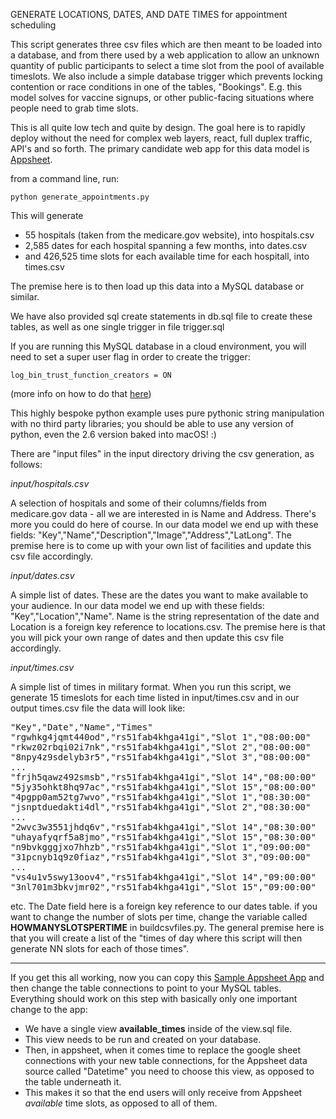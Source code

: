 
GENERATE LOCATIONS, DATES, AND DATE TIMES for appointment scheduling


This script generates three csv files which are then meant to be loaded into a database, and from there used by a web application to allow an unknown quantity of public participants to select a time slot from the pool of available timeslots. We also include a simple database trigger which prevents locking contention or race conditions in one of the tables, "Bookings". E.g. this model solves for vaccine signups, or other public-facing situations where people need to grab time slots.

This is all quite low tech and quite by design. The goal here is to rapidly deploy without the need for complex web layers, react, full duplex traffic, API's and so forth. The primary candidate web app for this data model is [Appsheet](https://www.appsheet.com).

from a command line, run:

`python generate_appointments.py` 

This will generate 

- 55 hospitals (taken from the medicare.gov website), into hospitals.csv
- 2,585 dates for each hospital spanning a few months, into dates.csv
- and 426,525 time slots for each available time for each hospitall, into times.csv

The premise here is to then load up this data into a MySQL database or similar.

We have also provided sql create statements in db.sql file to create these tables, as well as one single trigger in file trigger.sql

If you are running this MySQL database in a cloud environment, you will need to set a super user flag in order to create the trigger:

`log_bin_trust_function_creators = ON`

(more info on how to do that [here](https://cloud.google.com/sql/docs/mysql/flags))

This highly bespoke python example uses pure pythonic string manipulation with no third party libraries; you should be able to use any version of python, even the 2.6 version baked into macOS! :)

There are "input files" in the input directory driving the csv generation, as follows:

*input/hospitals.csv*

A selection of hospitals and some of their columns/fields from medicare.gov data - all we are interested in is Name and Address. There's more you could do here of course. In our data model we end up with these fields: "Key","Name","Description","Image","Address","LatLong". The premise here is to come up with your own list of facilities and update this csv file accordingly.

*input/dates.csv*

A simple list of dates. These are the dates you want to make available to your audience. In our data model we end up with these fields: "Key","Location","Name". Name is the string representation of the date and Location is a foreign key reference to locations.csv. The premise here is that you will pick your own range of dates and then update this csv file accordingly.

*input/times.csv*

A simple list of times in military format. When you run this script, we generate 15 timeslots for each time listed in input/times.csv and in our output times.csv file the data will look like:

<pre>
"Key","Date","Name","Times"
"rgwhkg4jqmt440od","rs51fab4khga41gi","Slot 1","08:00:00"
"rkwz02rbqi02i7nk","rs51fab4khga41gi","Slot 2","08:00:00"
"8npy4z9sdelyb3r5","rs51fab4khga41gi","Slot 3","08:00:00"
...
"frjh5qawz492smsb","rs51fab4khga41gi","Slot 14","08:00:00"
"5jy35ohkt8hq97ac","rs51fab4khga41gi","Slot 15","08:00:00"
"4pgpp0am52tg7wvo","rs51fab4khga41gi","Slot 1","08:30:00"
"jsnptduedakti4dl","rs51fab4khga41gi","Slot 2","08:30:00"
...
"2wvc3w3551jhdq6v","rs51fab4khga41gi","Slot 14","08:30:00"
"uhayafyqrf5a8jmo","rs51fab4khga41gi","Slot 15","08:30:00"
"n9bvkgggjxo7hhzb","rs51fab4khga41gi","Slot 1","09:00:00"
"31pcnyb1q9z0fiaz","rs51fab4khga41gi","Slot 3","09:00:00"
...
"vs4u1v5swy13oov4","rs51fab4khga41gi","Slot 14","09:00:00"
"3nl701m3bkvjmr02","rs51fab4khga41gi","Slot 15","09:00:00"
</pre>

etc. The Date field here is a foreign key reference to our dates table. if you want to change the number of slots per time, change the variable called **HOWMANYSLOTSPERTIME** in buildcsvfiles.py. The general premise here is that you will create a list of the "times of day where this script will then generate NN slots for each of those times".

___

If you get this all working, now you can copy this [Sample Appsheet App](https://www.appsheet.com/samples/empty-template-meant-to-be-copied-per-the-instructions?appGuidString=3c165865-b012-4cf5-bbda-83ab62646c0f) and then change the table connections to point to your MySQL tables. Everything should work on this step with basically only one important change to the app:

- We have a single view **available_times** inside of the view.sql file. 
- This view needs to be run and created on your database.
- Then, in appsheet, when it comes time to replace the google sheet connections with your new table connections, for the Appsheet data source called "Datetime" you need to choose this view, as opposed to the table underneath it.
- This makes it so that the end users will only receive from Appsheet *available* time slots, as opposed to all of them.
